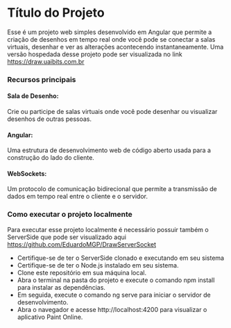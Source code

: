 
# Título do Projeto

Esse é um projeto web simples desenvolvido em Angular que permite a criação de desenhos em tempo real onde você pode se conectar a salas virtuais, desenhar e ver as alterações acontecendo instantaneamente.
Uma versão hospedada desse projeto pode ser visualizada no link
https://draw.uaibits.com.br 

### Recursos principais
#### Sala de Desenho: 
Crie ou participe de salas virtuais onde você pode desenhar ou visualizar desenhos de outras pessoas.

#### Angular: 
Uma estrutura de desenvolvimento web de código aberto usada para a construção do lado do cliente.

#### WebSockets: 
Um protocolo de comunicação bidirecional que permite a transmissão de dados em tempo real entre o cliente e o servidor.

### Como executar o projeto localmente
Para executar esse projeto localmente é necessário possuir também o ServerSide que pode ser visualizado aqui 
https://github.com/EduardoMGP/DrawServerSocket

- Certifique-se de ter o ServerSide clonado e executando em seu sistema
- Certifique-se de ter o Node.js instalado em seu sistema.
- Clone este repositório em sua máquina local.
- Abra o terminal na pasta do projeto e execute o comando npm install para instalar as dependências.
- Em seguida, execute o comando ng serve para iniciar o servidor de desenvolvimento.
- Abra o navegador e acesse http://localhost:4200 para visualizar o aplicativo Paint Online.

